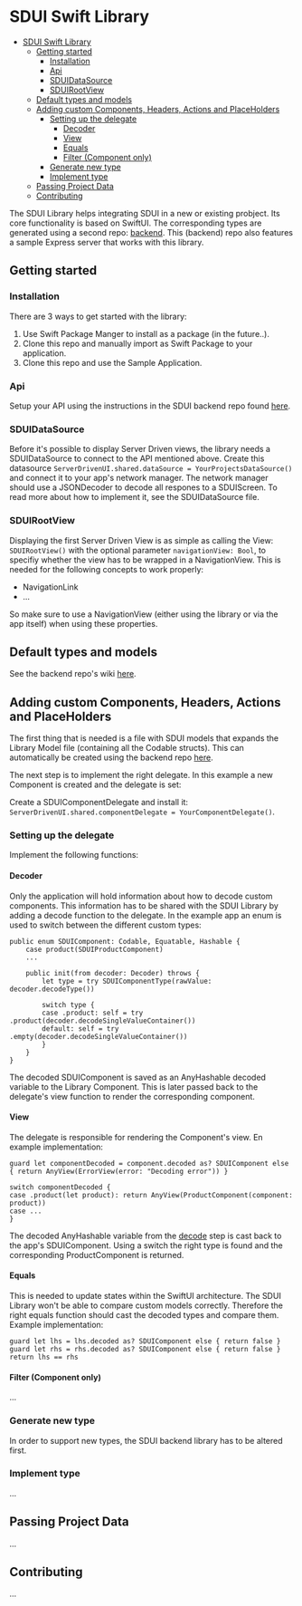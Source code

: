 # SDUI Swift Library

- [SDUI Swift Library](#sdui-swift-library)
  - [Getting started](#getting-started)
    - [Installation](#installation)
    - [Api](#api)
    - [SDUIDataSource](#sduidatasource)
    - [SDUIRootView](#sduirootview)
  - [Default types and models](#default-types-and-models)
  - [Adding custom Components, Headers, Actions and PlaceHolders](#adding-custom-components-headers-actions-and-placeholders)
    - [Setting up the delegate](#setting-up-the-delegate)
      - [Decoder](#decoder)
      - [View](#view)
      - [Equals](#equals)
      - [Filter (Component only)](#filter-component-only)
    - [Generate new type](#generate-new-type)
    - [Implement type](#implement-type)
  - [Passing Project Data](#passing-project-data)
  - [Contributing](#contributing)

The SDUI Library helps integrating SDUI in a new or existing probject. Its core functionality is based on SwiftUI. The corresponding types are generated using a second repo: [backend](https://github.com/iDylanK/sdui.backend). This (backend) repo also features a sample Express server that works with this library. 

## Getting started

### Installation 

There are 3 ways to get started with the library:
1. Use Swift Package Manger to install as a package (in the future..).
2. Clone this repo and manually import as Swift Package to your application.
3. Clone this repo and use the Sample Application. 

### Api 
Setup your API using the instructions in the SDUI backend repo found [here](https://github.com/iDylanK/sdui.backend).

### SDUIDataSource

Before it's possible to display Server Driven views, the library needs a SDUIDataSource to connect to the API mentioned above. 
Create this datasource `ServerDrivenUI.shared.dataSource = YourProjectsDataSource()` and connect it to your app's network manager. The network manager should use a JSONDecoder to decode all respones to a SDUIScreen. To read more about how to implement it, see the SDUIDataSource file.

### SDUIRootView

Displaying the first Server Driven View is as simple as calling the View: `SDUIRootView()` with the optional parameter `navigationView: Bool`, to specifiy whether the view has to be wrapped in a NavigationView. This is needed for the following concepts to work properly: 
- NavigationLink
- ...

So make sure to use a NavigationView (either using the library or via the app itself) when using these properties.

## Default types and models
See the backend repo's wiki [here](https://github.com/iDylanK/sdui.backend/wiki/SDUI-Types).

## Adding custom Components, Headers, Actions and PlaceHolders
The first thing that is needed is a file with SDUI models that expands the Library Model file (containing all the Codable structs). This can automatically be created using the backend repo [here](https://github.com/iDylanK/sdui.backend).

The next step is to implement the right delegate. In this example a new Component is created and the delegate is set:

Create a SDUIComponentDelegate and install it: `ServerDrivenUI.shared.componentDelegate = YourComponentDelegate()`.

### Setting up the delegate
Implement the following functions:

#### Decoder
Only the application will hold information about how to decode custom components. This information has to be shared with the SDUI Library by adding a decode function to the delegate. In the example app an enum is used to switch between the different custom types: 

```
public enum SDUIComponent: Codable, Equatable, Hashable {
    case product(SDUIProductComponent)
    ...

    public init(from decoder: Decoder) throws {
        let type = try SDUIComponentType(rawValue: decoder.decodeType())

        switch type {
        case .product: self = try .product(decoder.decodeSingleValueContainer())
        default: self = try .empty(decoder.decodeSingleValueContainer())
        }
    }
}
```

The decoded SDUIComponent is saved as an AnyHashable decoded variable to the Library Component. This is later passed back to the delegate's view function to render the corresponding component.

#### View
The delegate is responsible for rendering the Component's view. En example implementation:

```
guard let componentDecoded = component.decoded as? SDUIComponent else { return AnyView(ErrorView(error: "Decoding error")) }

switch componentDecoded {
case .product(let product): return AnyView(ProductComponent(component: product))
case ...
}
```

The decoded AnyHashable variable from the [decode](#decoder) step is cast back to the app's SDUIComponent. Using a switch the right type is found and the corresponding ProductComponent is returned. 

#### Equals
This is needed to update states within the SwiftUI architecture. The SDUI Library won't be able to compare custom models correctly. Therefore the right equals function should cast the decoded types and compare them. Example implementation: 

```
guard let lhs = lhs.decoded as? SDUIComponent else { return false }
guard let rhs = rhs.decoded as? SDUIComponent else { return false }
return lhs == rhs
```

#### Filter (Component only)
...

### Generate new type
In order to support new types, the SDUI backend library has to be altered first. 

### Implement type
... 

## Passing Project Data
...

## Contributing
...
